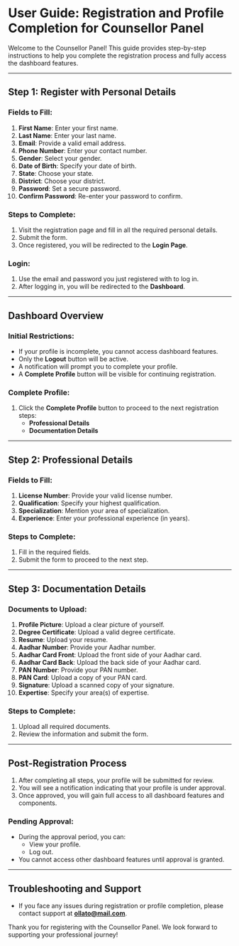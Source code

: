 # User Guide: Registration and Profile Completion for Counsellor Panel

Welcome to the Counsellor Panel! This guide provides step-by-step instructions to help you complete the registration process and fully access the dashboard features.

---

## **Step 1: Register with Personal Details**

### **Fields to Fill:**

1. **First Name**: Enter your first name.
2. **Last Name**: Enter your last name.
3. **Email**: Provide a valid email address.
4. **Phone Number**: Enter your contact number.
5. **Gender**: Select your gender.
6. **Date of Birth**: Specify your date of birth.
7. **State**: Choose your state.
8. **District**: Choose your district.
9. **Password**: Set a secure password.
10. **Confirm Password**: Re-enter your password to confirm.

### **Steps to Complete:**

1. Visit the registration page and fill in all the required personal details.
2. Submit the form.
3. Once registered, you will be redirected to the **Login Page**.

### **Login:**

1. Use the email and password you just registered with to log in.
2. After logging in, you will be redirected to the **Dashboard**.

---

## **Dashboard Overview**

### **Initial Restrictions:**

- If your profile is incomplete, you cannot access dashboard features.
- Only the **Logout** button will be active.
- A notification will prompt you to complete your profile.
- A **Complete Profile** button will be visible for continuing registration.

### **Complete Profile:**

1. Click the **Complete Profile** button to proceed to the next registration steps:
   - **Professional Details**
   - **Documentation Details**

---

## **Step 2: Professional Details**

### **Fields to Fill:**

1. **License Number**: Provide your valid license number.
2. **Qualification**: Specify your highest qualification.
3. **Specialization**: Mention your area of specialization.
4. **Experience**: Enter your professional experience (in years).

### **Steps to Complete:**

1. Fill in the required fields.
2. Submit the form to proceed to the next step.

---

## **Step 3: Documentation Details**

### **Documents to Upload:**

1. **Profile Picture**: Upload a clear picture of yourself.
2. **Degree Certificate**: Upload a valid degree certificate.
3. **Resume**: Upload your resume.
4. **Aadhar Number**: Provide your Aadhar number.
5. **Aadhar Card Front**: Upload the front side of your Aadhar card.
6. **Aadhar Card Back**: Upload the back side of your Aadhar card.
7. **PAN Number**: Provide your PAN number.
8. **PAN Card**: Upload a copy of your PAN card.
9. **Signature**: Upload a scanned copy of your signature.
10. **Expertise**: Specify your area(s) of expertise.

### **Steps to Complete:**

1. Upload all required documents.
2. Review the information and submit the form.

---

## **Post-Registration Process**

1. After completing all steps, your profile will be submitted for review.
2. You will see a notification indicating that your profile is under approval.
3. Once approved, you will gain full access to all dashboard features and components.

### **Pending Approval:**

- During the approval period, you can:
  - View your profile.
  - Log out.
- You cannot access other dashboard features until approval is granted.

---

## **Troubleshooting and Support**

- If you face any issues during registration or profile completion, please contact support at **ollato@mail.com**.

Thank you for registering with the Counsellor Panel. We look forward to supporting your professional journey!
